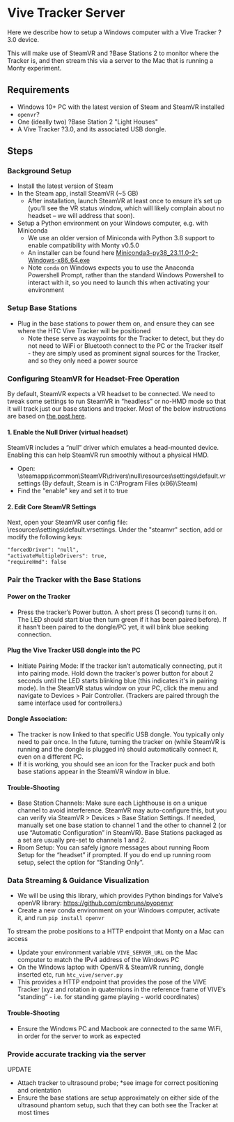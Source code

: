 # Vive Tracker Server

Here we describe how to setup a Windows computer with a Vive Tracker ?3.0 device.

This will make use of SteamVR and ?Base Stations 2 to monitor where the Tracker is, and
then stream this via a server to the Mac that is running a Monty experiment.

## Requirements

- Windows 10+ PC with the latest version of Steam and SteamVR installed
- `openvr`?
- One (ideally two) ?Base Station 2 "Light Houses"
- A Vive Tracker ?3.0, and its associated USB dongle.

## Steps

### Background Setup
- Install the latest version of Steam
- In the Steam app, install SteamVR (~5 GB)
    - After installation, launch SteamVR at least once to ensure it’s set up (you’ll see the VR status window, which will likely complain about no headset – we will address that soon).
- Setup a Python environment on your Windows computer, e.g. with Miniconda
    - We use an older version of Miniconda with Python 3.8 support to enable compatibility with Monty v0.5.0
    - An installer can be found here [Miniconda3-py38_23.11.0-2-Windows-x86_64.exe](https://repo.anaconda.com/miniconda/Miniconda3-py38_23.11.0-2-Windows-x86_64.exe)
    - Note `conda` on Windows expects you to use the Anaconda Powershell Prompt, rather than the standard Windows Powershell to interact with it, so you need to launch this when activating your environment

### Setup Base Stations
- Plug in the base stations to power them on, and ensure they can see where the HTC Vive Tracker will be positioned
    - Note these serve as waypoints for the Tracker to detect, but they do not need to WiFi or Bluetooth connect to the PC or the Tracker itself - they are simply used as prominent signal sources for the Tracker, and so they only need a power source


### Configuring SteamVR for Headset-Free Operation
By default, SteamVR expects a VR headset to be connected. We need to tweak some settings to run SteamVR in “headless” or no-HMD mode so that it will track just our base stations and tracker. Most of the below instructions are based on [the post here](https://www.notion.so/yeove/Using-SteamVR-without-a-VR-headset-f7ed4268708a42c787d1628768e61d35).

#### 1. Enable the Null Driver (virtual headset)

SteamVR includes a “null” driver which emulates a head-mounted device. Enabling this can help SteamVR run smoothly without a physical HMD.
- Open: <Steam install path>\steamapps\common\SteamVR\drivers\null\resources\settings\default.vrsettings (By default, Steam is in C:\Program Files (x86)\Steam\) 
- Find the "enable" key and set it to true


#### 2. Edit Core SteamVR Settings

Next, open your SteamVR user config file: <Steam install path>\resources\settings\default.vrsettings. Under the "steamvr" section, add or modify the following keys:

```
"forcedDriver": "null",
"activateMultipleDrivers": true,
"requireHmd": false
```

### Pair the Tracker with the Base Stations

#### Power on the Tracker
- Press the tracker’s Power button. A short press (1 second) turns it on. The LED should start blue then turn green if it has been paired before). If it hasn’t been paired to the dongle/PC yet, it will blink blue seeking connection.

#### Plug the Vive Tracker USB dongle into the PC
- Initiate Pairing Mode: If the tracker isn’t automatically connecting, put it into pairing mode. Hold down the tracker's power button for about 2 seconds until the LED starts blinking blue (this indicates it's in pairing mode). In the SteamVR status window on your PC, click the menu and navigate to Devices > Pair Controller. (Trackers are paired through the same interface used for controllers.)

#### Dongle Association:
- The tracker is now linked to that specific USB dongle. You typically only need to pair once. In the future, turning the tracker on (while SteamVR is running and the dongle is plugged in) should automatically connect it, even on a different PC.
- If it is working, you should see an icon for the Tracker puck and both base stations appear in the SteamVR window in blue.

#### Trouble-Shooting
- Base Station Channels: Make sure each Lighthouse is on a unique channel to avoid interference. SteamVR may auto-configure this, but you can verify via SteamVR > Devices > Base Station Settings. If needed, manually set one base station to channel 1 and the other to channel 2 (or use “Automatic Configuration” in SteamVR). Base Stations packaged as a set are usually pre-set to channels 1 and 2.
- Room Setup: You can safely ignore messages about running Room Setup for the “headset” if prompted. If you do end up running room setup, select the option for “Standing Only”.

### Data Streaming & Guidance Visualization

- We will be using this library, which provides Python bindings for Valve’s openVR library: https://github.com/cmbruns/pyopenvr
- Create a new conda environment on your Windows computer, activate it, and run `pip install openvr`

To stream the probe positions to a HTTP endpoint that Monty on a Mac can access
- Update your environment variable `VIVE_SERVER_URL` on the Mac computer to match the IPv4 address of the Windows PC
- On the Windows laptop with OpenVR & SteamVR running, dongle inserted etc, run `htc_vive/server.py`
- This provides a HTTP endpoint that provides the pose of the VIVE Tracker (xyz and rotation in quaternions in the reference frame of VIVE’s “standing” - i.e. for standing game playing - world coordinates)

#### Trouble-Shooting
- Ensure the Windows PC and Macbook are connected to the same WiFi, in order for the server to work as expected


### Provide accurate tracking via the server
UPDATE
- Attach tracker to ultrasound probe; *see image for correct positioning and orientation
- Ensure the base stations are setup approximately on either side of the ultrasound phantom setup, such that they can both see the Tracker at most times